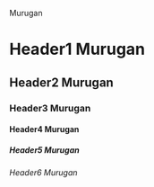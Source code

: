 Murugan
# Header1 Murugan
## Header2 Murugan
### Header3 Murugan
#### Header4 Murugan
##### Header5 Murugan
###### Header6 Murugan

